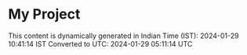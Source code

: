 # My Project

This content is dynamically generated in Indian Time (IST): 2024-01-29 10:41:14 IST
Converted to UTC: 2024-01-29 05:11:14 UTC
